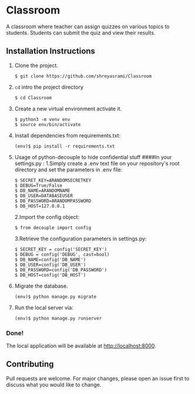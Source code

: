# Classroom

A classroom where teacher can assign quizzes on various topics to students.
Students can submit the quiz and view their results.

## Installation Instructions

1. Clone the project.
    ```shell
    $ git clone https://github.com/shreyasrami/Classroom
    ```
2. `cd` intro the project directory
    ```shell
    $ cd Classroom
    ```
3. Create a new virtual environment activate it.
    ```shell
    $ python3 -m venv env
    $ source env/bin/activate
    ```
4. Install dependencies from requirements.txt:
    ```shell
    (env)$ pip install -r requirements.txt
    ```
5. Usage of python-decouple to hide confidential stuff
   ####In your settings.py :
   1.Simply create a .env text file on your repository's root directory and set the parameters in .env file:
     ```shell
     $ SECRET_KEY=ARANDOMSECRETKEY
     $ DEBUG=True/False
     $ DB_NAME=ARANDOMNAME
     $ DB_USER=DATABASEUSER
     $ DB_PASSWORD=ARANDOMPASSWORD
     $ DB_HOST=127.0.0.1
     ```
   2.Import the config object:
     ```shell
     $ from decouple import config
     ```
     
   3.Retrieve the configuration parameters in settings.py:
     ```shell
     $ SECRET_KEY = config('SECRET_KEY')
     $ DEBUG = config('DEBUG', cast=bool)
     $ DB_NAME=config('DB_NAME')
     $ DB_USER=config('DB_USER')
     $ DB_PASSWORD=config('DB_PASSWORD')
     $ DB_HOST=config('DB_HOST')
     ```
     
6. Migrate the database.
    ```shell
    (env)$ python manage.py migrate
    ```

7. Run the local server via:
    ```shell
    (env)$ python manage.py runserver
    ```

### Done!
The local application will be available at <a href="http://localhost:8000" target="_blank">http://localhost:8000</a>.

## Contributing
Pull requests are welcome. For major
changes, please open an issue first 
to discuss what you would like to change.

